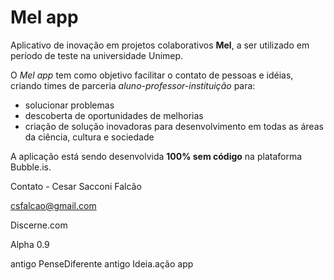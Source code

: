 # Mel app

Aplicativo de inovação em projetos colaborativos **Mel**, a ser utilizado em período de teste na universidade Unimep.

O *Mel app* tem como objetivo facilitar o contato de pessoas e idéias, criando times de parceria *aluno-professor-instituição* para:

- solucionar problemas
- descoberta de oportunidades de melhorias
- criação de solução inovadoras para desenvolvimento em todas as áreas da ciência, cultura e sociedade


A aplicação está sendo desenvolvida **100% sem código** na plataforma Bubble.is.


Contato - Cesar Sacconi Falcão

csfalcao@gmail.com

Discerne.com

Alpha 0.9

antigo PenseDiferente
antigo Ideia.ação app
